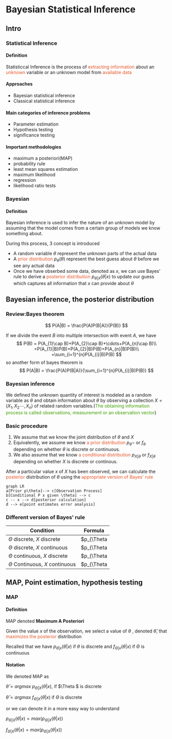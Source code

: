 # Bayesian Statistical Inference

## Intro

### Statistical Inference

#### Definition

Statisticcal Inference is the process of <font color = '#e65529'>extracting information</font> about an <font color = '#e65529'>unknown</font> variable or an unknown model from <font color = '#e65529'>available data</font>

#### Approaches

* Bayesian statistical inference
* Classical statistical inference

#### Main categories of inference problems

* Parameter estimation
* Hypothesis testing
* significance testing

#### Important methodologies

* maximum a posteriori(MAP)
* probability rule
* least mean squares estimation
* maximum likelihood
* regression
* likelihood ratio tests

### Bayesian

#### Definition

Bayesian inference is used to infer the nature of an unknown model by assuming that the model comes from a certain group of models we know something about.

During this process, 3 concept is introduced

* A random variable $\theta$ represent the unknown parts of the actual data
* A <font color = '#e65529'>prior distribution</font> $p_{\theta}(\theta)$ represent the best guess about $\theta$ before we see any actual data
* Once we have obserbed some data, denoted as $x$, we can use Bayes' rule to derive a <font color = '#e65529'>posterior distribution</font> $p_{\theta|X}(\theta|x)$ to update our guess which captures all information that $x$ can provide about $\theta$​ 



## Bayesian inference, the posterior distribution

### Review:Bayes theorem

$$
P(A|B) = \frac{P(A)P(B|A)}{P(B)}
$$

If we divide the event $B$ into multiple intersection with event $A$, we have
$$
P(B) = P(A_{1}\cap B)+P(A_{2}\cap B)+\cdots+P(A_{n}\cap B)\\
=P(A_{1}|B)P(B)+P(A_{2}|B)P(B)+P(A_{n}|B)P(B)\\
=\sum_{i=1}^{n}P(A_{i}|B)P(B)
$$
so another form of bayes theorem is 
$$
P(A|B) = \frac{P(A)P(B|A)}{\sum_{i=1}^{n}P(A_{i}|B)P(B)}
$$

### Bayesian inference

We defined the unknown quantity of interest is modeled as a random variable as $\theta$ and obtain information about $\theta$ by observing a collection $X=(X_{1},X_{2}\cdots,X_{n})$ of related random variables.(<font color = '#3e9e02'>The obtaining information process is called observations, measurement or an observation vector</font>)

### Basic procedure

1. We assume that we know the joint distribution of $\theta$ and $X$ 
2. Equivalently, we assume we know <font color = '#e65529'>a prior distribution</font> $p_{\theta}$¬ or $f_{\theta}$ depending on whether $\theta$ is discrete or continuous. 
3. We also assume that we know <font color = '#e65529'>a conditional distribution</font> $p_{X|\theta}$ or $f_{X|\theta}$ depending on whether $X$ is discrete or continous.

After a particular value $x$ of $X$ has been observed, we can calculate the <font color = '#e65529'>posterior</font> distribution of $\theta$ using the <font color = '#e65529'>appropriate version of Bayes' rule</font>

```mermaid
graph LR
a[Prior p\theta]--> c[Observation Process]
b[Conditional P x given \theta] --> c
c -- x --> d[posterior calculation]
d --> e[point estimates error analysis]
```

### Different version of Bayes' rule

| Condition                            | Formula                                                      |
| ------------------------------------ | ------------------------------------------------------------ |
| $\Theta$ discrete,  $X$ discrete     | $p_{\Theta | X}(\theta |x)=\cfrac{p_{\Theta}(\theta)p_{X|\Theta}(x|\theta)}{\sum_{\theta '}^{}p_{\Theta}(\theta')p_{X|\Theta}(x|\theta')}$ |
| $\Theta$ discrete,  $X$ continuous   | $p_{\Theta|X}(\theta |x)=\cfrac{p_{\Theta}(\theta)f_{X|\Theta}(x|\theta)}{\sum_{\theta'}^{}p_{\Theta}(\theta')f_{X|\Theta}(x|\theta')}$ |
| $\Theta$ continuous, $X$ discrete    | $p_{\Theta|X}(\theta|x)=\cfrac{f_{\Theta}(\theta)p_{X|\theta}(x|theta)}{\int f_{\Theta}(\theta')p_{X|\Theta}(x|\theta') \ d\theta'}$ |
| $\Theta$ Continuous,  $X$ continuous | $p_{\Theta|X}(\theta|x)=\cfrac{f_{\Theta}(\theta)f_{X|\Theta}(x|\theta)}{\int f_{\Theta}(\theta')f_{X|\Theta}(x|\theta') \ d\theta'}$ |



## MAP, Point estimation, hypothesis testing

### MAP

#### Definition

MAP denoted **Maximum A Posteriori** 

Given the value $x$ of the observation, we select a value of $\theta$ , denoted $\hat{\theta}$, that <font color = '#e65529'>maximizes the posterior</font> distribution

Recalled that we have $p_{\theta|x}(\theta|x)$ if $\theta$ is discrete and $f_{\Theta|x}(\theta|x)$ if $\Theta$​​ is continuous

#### Notation

We denoted MAP as

 $\hat{\theta} = argmax \ p_{\Theta|X}(\theta|x)$, if $\Theta $ is discrete

 $\hat{\theta} = argmax \ f_{\Theta|X}(\theta|x)$ if $\Theta$ is discrete 

or we can denote it in a more easy way to understand

 $p_{\Theta|X}(\theta|x) = max(p_{\Theta|X}(\theta|x))$

 $f_{\Theta|X}(\theta|x) = max(p_{\Theta|X}(\theta|x))$

